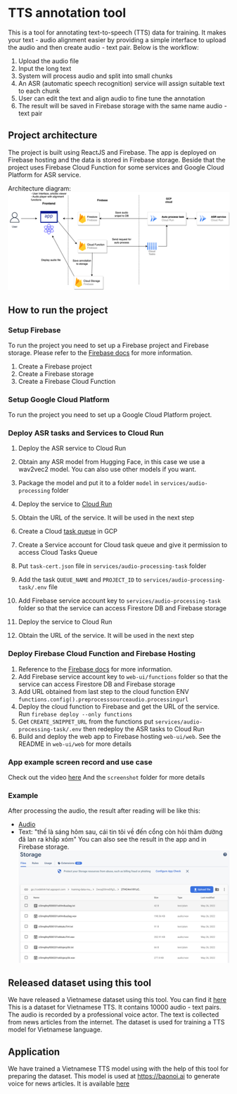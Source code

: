 # TTS annotation tool
This is a tool for annotating text-to-speech (TTS) data for training. It makes your text - audio alignment easier by providing a simple interface to upload the audio and then create audio - text pair. Below is the workflow:
1. Upload the audio file
2. Input the long text
3. System will process audio and split into small chunks
4. An ASR (automatic speech recognition) service will assign suitable text to each chunk
5. User can edit the text and align audio to fine tune the annotation
6. The result will be saved in Firebase storage with the same name audio - text pair


## Project architecture
The project is built using ReactJS and Firebase. The app is deployed on Firebase hosting and the data is stored in Firebase storage. Beside that the project uses Firebase Cloud Function for some services and Google Cloud Platform for ASR service.


Architecture diagram:
![Architecture diagram](Architecture_diagram.png)

## How to run the project
### Setup Firebase
To run the project you need to set up a Firebase project and Firebase storage. 
Please refer to the [Firebase docs](https://firebase.google.com/docs?authuser=0&hl=en) for more information.

1. Create a Firebase project
2. Create a Firebase storage
3. Create a Firebase Cloud Function

### Setup Google Cloud Platform
To run the project you need to set up a Google Cloud Platform project.

### Deploy ASR tasks and Services to Cloud Run
1. Deploy the ASR service to Cloud Run 
2. Obtain any ASR model from Hugging Face, in this case we use a wav2vec2 model. You can also use other models if you want.
3. Package the model and put it to a folder `model` in `services/audio-processing` folder
4. Deploy the service to [Cloud Run](https://cloud.google.com/run/docs/quickstarts/build-and-deploy/deploy-python-service)
5. Obtain the URL of the service. It will be used in the next step

6. Create a Cloud [task queue](https://cloud.google.com/tasks/docs/creating-queues) in GCP
7. Create a Service account for Cloud task queue and give it permission to access Cloud Tasks Queue
8. Put `task-cert.json` file in `services/audio-processing-task` folder
9. Add the task `QUEUE_NAME` and `PROJECT_ID` to `services/audio-processing-task/.env` file
10. Add Firebase service account key to `services/audio-processing-task` folder so that the service can access Firestore DB and Firebase storage
11. Deploy the service to Cloud Run
12. Obtain the URL of the service. It will be used in the next step

### Deploy Firebase Cloud Function and Firebase Hosting
1. Reference to the [Firebase docs](https://firebase.google.com/docs?authuser=0&hl=en) for more information.
2. Add Firebase service account key to `web-ui/functions` folder so that the service can access Firestore DB and Firebase storage
3. Add URL obtained from last step to the cloud function ENV `functions.config().preprocesssourceaudio.processingurl`
4. Deploy the cloud function to Firebase and get the URL of the service. Run `firebase deploy --only functions`
5. Get `CREATE_SNIPPET_URL` from the functions put `services/audio-processing-task/.env` then redeploy the ASR tasks to Cloud Run 
6. Build and deploy the web app to Firebase hosting `web-ui/web`. See the README in `web-ui/web` for more details

### App example screen record and use case
Check out the video [here](https://drive.google.com/file/d/1w60td0FO5AnC88cc0maUydnsw5q3zWL0/view)
And the `screenshot` folder for more details


### Example
After processing the audio, the result after reading will be like this:
- [Audio](https://drive.google.com/file/d/1w60td0FO5AnC88cc0maUydnsw5q3zWL0/view)
- Text: "thế là sáng hôm sau, cái tin tôi về đến cổng còn hỏi thăm đường đã lan ra khắp xóm"
You can also see the result in the app and in Firebase storage.
![Storage Screenshot](screenshot/Cloud_storage.png)

## Released dataset using this tool
We have released a Vietnamese dataset using this tool. You can find it [here](https://github.com/CodeLinkIO/vietnamese-voice-dataset)
This is a dataset for Vietnamese TTS. It contains 10000 audio - text pairs. 
The audio is recorded by a professional voice actor. The text is collected from news articles from the internet. 
The dataset is used for training a TTS model for Vietnamese language.

## Application
We have trained a Vietnamese TTS model using with the help of this tool for preparing the dataset. This model is used at https://baonoi.ai to generate voice for news articles. It is available [here](https://baonoi.ai/)
